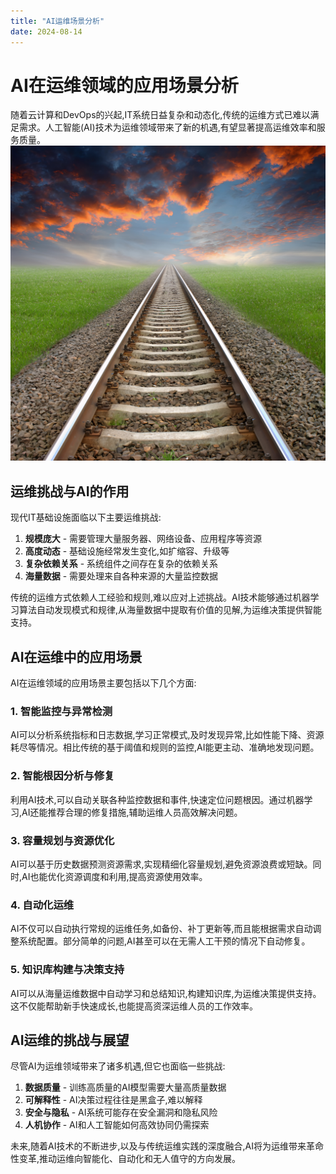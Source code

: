 ```yaml
---
title: "AI运维场景分析"
date: 2024-08-14
---
```

# AI在运维领域的应用场景分析

随着云计算和DevOps的兴起,IT系统日益复杂和动态化,传统的运维方式已难以满足需求。人工智能(AI)技术为运维领域带来了新的机遇,有望显著提高运维效率和服务质量。
![Alt text](./2024-08-14-first/超分2400.png)
## 运维挑战与AI的作用

现代IT基础设施面临以下主要运维挑战:

1. **规模庞大** - 需要管理大量服务器、网络设备、应用程序等资源
2. **高度动态** - 基础设施经常发生变化,如扩缩容、升级等
3. **复杂依赖关系** - 系统组件之间存在复杂的依赖关系
4. **海量数据** - 需要处理来自各种来源的大量监控数据

传统的运维方式依赖人工经验和规则,难以应对上述挑战。AI技术能够通过机器学习算法自动发现模式和规律,从海量数据中提取有价值的见解,为运维决策提供智能支持。

## AI在运维中的应用场景

AI在运维领域的应用场景主要包括以下几个方面:

### 1. 智能监控与异常检测

AI可以分析系统指标和日志数据,学习正常模式,及时发现异常,比如性能下降、资源耗尽等情况。相比传统的基于阈值和规则的监控,AI能更主动、准确地发现问题。

### 2. 智能根因分析与修复

利用AI技术,可以自动关联各种监控数据和事件,快速定位问题根因。通过机器学习,AI还能推荐合理的修复措施,辅助运维人员高效解决问题。

### 3. 容量规划与资源优化

AI可以基于历史数据预测资源需求,实现精细化容量规划,避免资源浪费或短缺。同时,AI也能优化资源调度和利用,提高资源使用效率。

### 4. 自动化运维

AI不仅可以自动执行常规的运维任务,如备份、补丁更新等,而且能根据需求自动调整系统配置。部分简单的问题,AI甚至可以在无需人工干预的情况下自动修复。

### 5. 知识库构建与决策支持

AI可以从海量运维数据中自动学习和总结知识,构建知识库,为运维决策提供支持。这不仅能帮助新手快速成长,也能提高资深运维人员的工作效率。

## AI运维的挑战与展望

尽管AI为运维领域带来了诸多机遇,但它也面临一些挑战:

1. **数据质量** - 训练高质量的AI模型需要大量高质量数据
2. **可解释性** - AI决策过程往往是黑盒子,难以解释
3. **安全与隐私** - AI系统可能存在安全漏洞和隐私风险
4. **人机协作** - AI和人工智能如何高效协同仍需探索

未来,随着AI技术的不断进步,以及与传统运维实践的深度融合,AI将为运维带来革命性变革,推动运维向智能化、自动化和无人值守的方向发展。
